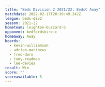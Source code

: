 ```yaml
---
title: "Beds Division 2 2021/22: BedsC Away"
matchdate: 2022-02-17T20:30:49.342Z
league: beds-div2
season: 2021-22
hometeam: leighton-buzzard-b
opponent: bedfordshire-c
homeaway: Away
boards:
  - kevin-williamson
  - adrian-matthews
  - fred-dorn
  - tony-readman
  - lee-davies
result: Win
score: ""
scoreavailable: 5
---
```

